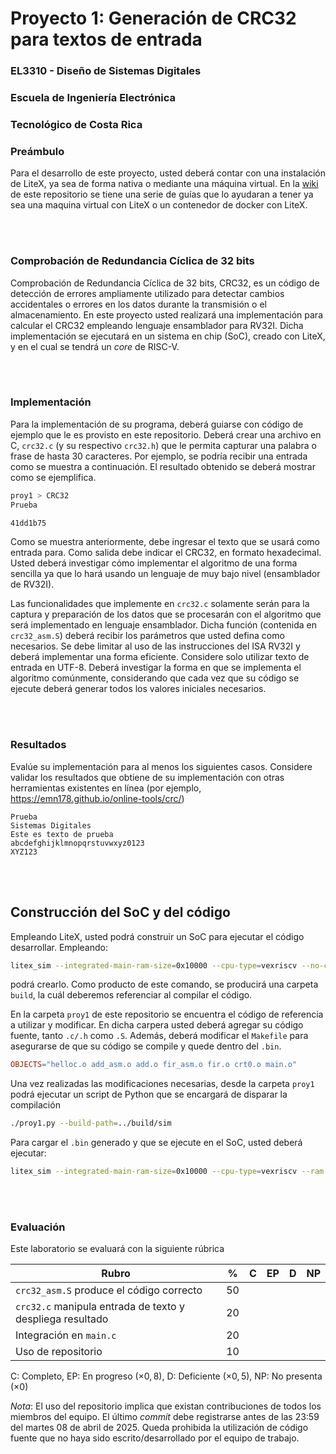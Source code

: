 # Proyecto 1: Generación de CRC32 para textos de entrada
### EL3310 - Diseño de Sistemas Digitales
### Escuela de Ingeniería Electrónica
### Tecnológico de Costa Rica


### Preámbulo

Para el desarrollo de este proyecto, usted deberá contar con una instalación de LiteX, ya sea de forma nativa o mediante una máquina virtual. En la [wiki](https://github.com/EL4314/Laboratorio1_1Sem23/wiki/Home) de este repositorio se tiene una serie de guías que lo ayudaran a tener ya sea una maquina virtual con LiteX o un contenedor de docker con LiteX. 

<br/><br/>

### Comprobación de Redundancia Cíclica de 32 bits

Comprobación de Redundancia Cíclica de 32 bits, CRC32, es un código de detección de errores ampliamente utilizado para detectar cambios accidentales o errores en los datos durante la transmisión o el almacenamiento. En este proyecto usted realizará una implementación para calcular el CRC32 empleando lenguaje ensamblador para RV32I. Dicha implementación se ejecutará en un sistema en chip (SoC), creado con LiteX, y en el cual se tendrá un _core_ de RISC-V. 

<br/><br>

### Implementación
Para la implementación de su programa, deberá guiarse con código de ejemplo que le es provisto en este repositorio. Deberá crear una archivo en C, `crc32.c` (y su respectivo `crc32.h`) que le permita capturar una palabra o frase de hasta 30 caracteres. Por ejemplo, se podría recibir una entrada como se muestra a continuación. El resultado obtenido se deberá mostrar como se ejemplifica. 

```bash
proy1 > CRC32
Prueba

41dd1b75
```

Como se muestra anteriormente, debe ingresar el texto que se usará como entrada para. Como salida debe indicar el CRC32, en formato hexadecimal. Usted deberá investigar cómo implementar el algoritmo de una forma sencilla ya que lo hará usando un lenguaje de muy bajo nivel (ensamblador de RV32I).

Las funcionalidades que implemente en `crc32.c` solamente serán para la captura y preparación de los datos que se procesarán con el algoritmo que será implementado en lenguaje ensamblador. Dicha función (contenida en `crc32_asm.S`) deberá recibir los parámetros que usted defina como necesarios. Se debe limitar al uso de las instrucciones del ISA RV32I y deberá implementar una forma eficiente. Considere solo utilizar texto de entrada en UTF-8. Deberá investigar la forma en que se implementa el algoritmo comúnmente, considerando que cada vez que su código se ejecute deberá generar todos los valores iniciales necesarios.

<br/><br>

### Resultados
Evalúe su implementación para al menos los siguientes casos. Considere validar los resultados que obtiene de su implementación con otras herramientas existentes en línea (por ejemplo, https://emn178.github.io/online-tools/crc/)

````
Prueba
Sistemas Digitales
Este es texto de prueba
abcdefghijklmnopqrstuvwxyz0123
XYZ123
````

<br/><br>




## Construcción del SoC y del código

Empleando LiteX, usted podrá construir un SoC para ejecutar el código desarrollar. Empleando:

```bash
litex_sim --integrated-main-ram-size=0x10000 --cpu-type=vexriscv --no-compile-gateware
```

podrá crearlo. Como producto de este comando, se producirá una carpeta `build`, la cuál deberemos referenciar al compilar el código.

En la carpeta `proy1` de este repositorio se encuentra el código de referencia a utilizar y modificar. En dicha carpera usted deberá agregar su código fuente, tanto `.c/.h` como `.S`. Además, deberá modificar el `Makefile` para asegurarse de que su código se compile y quede dentro del `.bin`.


```makefile
OBJECTS="helloc.o add_asm.o add.o fir_asm.o fir.o crt0.o main.o"
```

Una vez realizadas las modificaciones necesarias, desde la carpeta `proy1` podrá ejecutar un script de Python que se encargará de disparar la compilación 

```bash
./proy1.py --build-path=../build/sim
```

Para cargar el `.bin` generado y que se ejecute en el SoC, usted deberá ejecutar:

```bash
litex_sim --integrated-main-ram-size=0x10000 --cpu-type=vexriscv --ram-init=./proy1/proy1.bin
```

<br/><br>

### Evaluación
Este laboratorio se evaluará con la siguiente rúbrica


| Rubro | % | C | EP | D | NP |
|-------|---|---|----|---|----|
|`crc32_asm.S` produce el código correcto| 50|   |    |   |    |
|`crc32.c` manipula entrada de texto y despliega resultado |20|   |    |   |    |
|Integración en `main.c`|20|   |    |   |    |
|Uso de repositorio |10|   |    |   |    |

C: Completo,
EP: En progreso ($\times 0,8$),
D: Deficiente ($\times 0,5$),
NP: No presenta ($\times 0$)

_Nota_: El uso del repositorio implica que existan contribuciones de todos los miembros del equipo. El último _commit_ debe registrarse antes de las 23:59 del martes 08 de abril de 2025. Queda prohibida la utilización de código fuente que no haya sido escrito/desarrollado por el equipo de trabajo.
